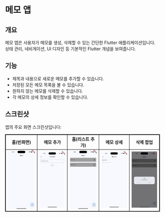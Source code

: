 # 메모 앱

## 개요
메모 앱은 사용자가 메모를 생성, 삭제할 수 있는 간단한 Flutter 애플리케이션입니다. 상태 관리, 네비게이션, UI 디자인 등 기본적인 Flutter 개념을 보여줍니다.

## 기능
- 제목과 내용으로 새로운 메모를 추가할 수 있습니다.
- 저장된 모든 메모 목록을 볼 수 있습니다.
- 원하지 않는 메모를 삭제할 수 있습니다.
- 각 메모의 상세 정보를 확인할 수 있습니다.

## 스크린샷
앱의 주요 화면 스크린샷입니다:

<style>
  table {
    border: 1px solid black;
    border-collapse: collapse;
  }
  th, td {
    border: 1px solid black;
  }
</style>

| **홈(빈화면)** | **메모 추가** | **홈(리스트 추가)** | **메모 상세** | **삭제 팝업** |
|:-------:|:-------:|:-------:|:-------:|:-------:|
| ![홈 화면(빈화면)](image/screenshot1.png) | ![메모 추가 화면](image/screenshot2.png) | ![홈 화면](image/screenshot3.png) | ![메모 상세 화면](image/screenshot4.png) | ![메모 삭제 팝업 화면](image/screenshot5.png) |